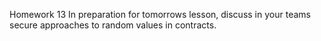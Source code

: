 Homework 13
In preparation for tomorrows lesson, discuss in your teams secure approaches to random
values in contracts.
